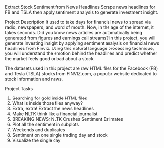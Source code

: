 Extract Stock Sentiment from News Headlines
Scrape news headlines for FB and TSLA then apply sentiment analysis to generate investment insight.

Project Description
It used to take days for financial news to spread via radio, newspapers, and word of mouth. Now, in the age of the internet, it takes seconds. Did you know news articles are automatically being generated from figures and earnings call streams? In this project, you will generate investing insight by applying sentiment analysis on financial news headlines from Finviz. Using this natural language processing technique, you will understand the emotion behind the headlines and predict whether the market feels good or bad about a stock.

The datasets used in this project are raw HTML files for the Facebook (FB) and Tesla (TSLA) stocks from FINVIZ.com, a popular website dedicated to stock information and news.

Project Tasks
1. Searching for gold inside HTML files
2. What is inside those files anyway?
3. Extra, extra! Extract the news headlines
4. Make NLTK think like a financial journalist
5. BREAKING NEWS: NLTK Crushes Sentiment Estimates
6. Plot all the sentiment in subplots
7. Weekends and duplicates
8. Sentiment on one single trading day and stock
9. Visualize the single day

